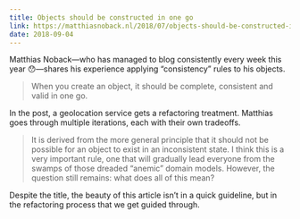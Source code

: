 ```yaml
---
title: Objects should be constructed in one go
link: https://matthiasnoback.nl/2018/07/objects-should-be-constructed-in-one-go/
date: 2018-09-04
---
```


Matthias Noback—who has managed to blog consistently every week this year 😯—shares his experience applying “consistency” rules to his objects.

> When you create an object, it should be complete, consistent and valid in one go.

In the post, a geolocation service gets a refactoring treatment. Matthias goes through multiple iterations, each with their own tradeoffs.

> It is derived from the more general principle that it should not be possible for an object to exist in an inconsistent state. I think this is a very important rule, one that will gradually lead everyone from the swamps of those dreaded “anemic” domain models. However, the question still remains: what does all of this mean?

Despite the title, the beauty of this article isn’t in a quick guideline, but in the refactoring process that we get guided through.
